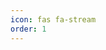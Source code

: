 ```yaml
---
icon: fas fa-stream
order: 1
---
```

<style>
details {
  border: 1px solid;
  border-radius: 4px;
  padding: 0;
  margin-bottom: 1rem;
  border-color: #cccccc;
}

details > details {
  margin-inline-start: 1rem;
}

summary {
  padding: 0.5rem 1rem;
  border-radius: 3rem;
  border-bottom: 0;

  &.hide-border-bottom {
    border-bottom-left-radius: 1;
    border-bottom-right-radius: 1;
  }

  border-radius: 50%;
  text-align: left;
  color: #6c757d !important;
}

details[open] {
  padding: 0.5em;
}

details[open] summary {
  margin-bottom: 0;
}
</style>
<!-- 
// https://developer.mozilla.org/en-US/docs/Web/HTML/Element/details
-->

<!-- GENERATED -->
